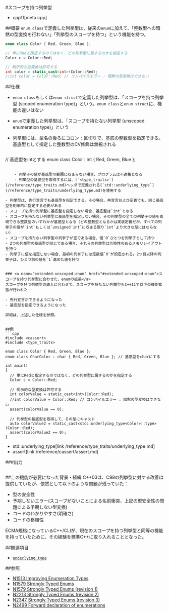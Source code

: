 #スコープを持つ列挙型
* cpp11[meta cpp]

##概要
`enum class`で定義した列挙型は、従来の`enum`に加えて、「整数型への暗黙の型変換を行わない」「列挙型のスコープを持つ」という機能を持つ。

```cpp
enum class Color { Red, Green, Blue };

// 単にRedと指定するのではなく、どの列挙型に属するのかを指定する
Color c = Color::Red;

// 明示的な型変換は許可する
int color = static_cast<int>(Color::Red);
//int color = Color::Red; // コンパイルエラー : 暗黙の型変換はできない
```


##仕様
- `enum class`もしくは`enum struct`で定義した列挙型は、「スコープを持つ列挙型 (scoped enumeration type)」という。`enum class`と`enum struct`に、機能の違いはない
- `enum`で定義した列挙型は、「スコープを持たない列挙型 (unscoped enumeration type)」という
- 列挙型には、型名の後ろにコロン `:` 区切りで、基底の整数型を指定できる。基底型として指定した整数型のCV修飾は無視される

    ```cpp
// 基底型をintとする
enum class Color : int {
  Red, Green, Blue
};
```

    - 列挙子の値が基底型の範囲に収まらない場合、プログラムは不適格となる
    - 列挙型の基底型を取得するには、[`<type_traits>`](/reference/type_traits.md)ヘッダで定義される[`std::underlying_type`](/reference/type_traits/underlying_type.md)を使用する

- 列挙型は、先行宣言でも基底型を指定できる。その場合、再宣言および定義でも、同じ基底型を明示的に指定する必要がある
- スコープを持つ列挙型に基底型を指定しない場合、基底型は`int`となる
- スコープを持たない列挙型に基底型を指定しない場合、その列挙型の全ての列挙子の値を表現できる整数型のいずれかが基底型となる（どの整数型となるかは実装定義だが、すべての列挙子の値が`int`もしくは`unsigned int`に収まる限り`int`より大きな型にはならない）
- スコープを持たない列挙型の列挙子が空である場合、値`0`ひとつを列挙子として持つ
- 2つの列挙型の基底型が同じである場合、それらの列挙型は互換性のあるメモリレイアウトを持つ
- 列挙子に値を指定しない場合、最初の列挙子には定数値`0`が設定される。2つ目以降の列挙子は、ひとつ前の値を`1`進めた値を持つ


### <a name="extended-unscoped-enum" href="#extended-unscoped-enum">スコープを持つ列挙型に合わせた、enumの拡張</a>
スコープを持つ列挙型の導入に合わせて、スコープを持たない列挙型もC++11で以下の機能拡張が行われた

- 先行宣言ができるようになった
- 基底型を指定できるようになった

詳細は、上述した仕様を参照。


##例
```cpp
#include <cassert>
#include <type_traits>

enum class Color { Red, Green, Blue };
enum class CharColor : char { Red, Green, Blue }; // 基底型をcharにする

int main()
{
  // 単にRedと指定するのではなく、どの列挙型に属するのかを指定する
  Color c = Color::Red;

  // 明示的な型変換は許可する
  int colorValue = static_cast<int>(Color::Red);
  //int colorValue = Color::Red; // コンパイルエラー : 暗黙の型変換はできない
  assert(colorValue == 0);

  // 列挙型の基底型を取得して、その型にキャスト
  auto colorValue2 = static_cast<std::underlying_type<Color>::type>(Color::Red);
  assert(colorValue2 == 0);
}
```
* std::underlying_type[link /reference/type_traits/underlying_type.md]
* assert[link /reference/cassert/assert.md]


###出力
```
```


##この機能が必要になった背景・経緯
C++03は、C99の列挙型に対する改善は提供していたが、依然として以下のような問題が残っていた：

- 型の安全性
- 予期しないエラー(スコープがないことによる名前衝突、上記の型安全性の問題による予期しない型変換)
- コードのわかりやすさ(明確さ)
- コードの移植性

ECMA規格になっているC++/CLIが、現在のスコープを持つ列挙型と同等の機能を持っていたために、その経験を標準C++に取り入れることとなった。


##関連項目
- [`underlying_type`](/reference/type_traits/underlying_type.md)


##参照
- [N1513 Improving Enumeration Types](http://www.open-std.org/jtc1/sc22/wg21/docs/papers/2003/n1513.pdf)
- [N1579 Strongly Typed Enums](http://www.open-std.org/jtc1/sc22/wg21/docs/papers/2004/n1579.pdf)
- [N1579 Strongly Typed Enums (revision 1)](http://www.open-std.org/jtc1/sc22/wg21/docs/papers/2004/n1719.pdf)
- [N2213 Strongly Typed Enums (revision 2)](http://www.open-std.org/jtc1/sc22/wg21/docs/papers/2007/n2213.pdf)
- [N2347 Strongly Typed Enums (revision 3)](http://www.open-std.org/jtc1/sc22/wg21/docs/papers/2007/n2347.pdf)
- [N2499 Forward declaration of enumerations](http://www.open-std.org/jtc1/sc22/wg21/docs/papers/2008/n2499.pdf)

